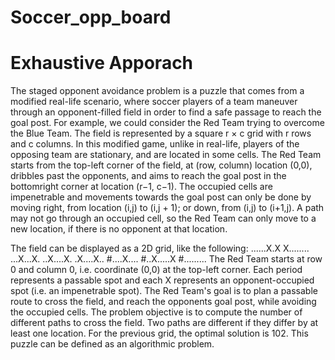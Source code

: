 # Soccer_opp_board
# Exhaustive Apporach

The staged opponent avoidance problem is a puzzle that comes from a modified real-life scenario,
where soccer players of a team maneuver through an opponent-filled field in order to find a safe
passage to reach the goal post. For example, we could consider the Red Team trying to overcome
the Blue Team. The field is represented by a square r × c grid with r rows and c columns. In this
modified game, unlike in real-life, players of the opposing team are stationary, and are located in
some cells. The Red Team starts from the top-left corner of the field, at (row,
column) location (0,0), dribbles past the opponents, and aims to reach the goal post in the bottomright corner at location (r−1, c−1). The occupied cells are impenetrable and movements towards
the goal post can only be done by moving right, from location (i,j) to (i,j + 1); or down,
from (i,j) to (i+1,j). A path may not go through an occupied cell, so the Red Team can only
move to a new location, if there is no opponent at that location.

The field can be displayed as a 2D grid, like the following:
......X.X
X........
...X...X.
..X....X.
.X....X..
#....X....
#..X.....X
#.........
The Red Team starts at row 0 and column 0, i.e. coordinate (0,0) at the top-left corner. Each period
represents a passable spot and each X represents an opponent-occupied spot (i.e. an impenetrable
spot). The Red Team's goal is to plan a passable route to cross the field, and reach the opponents
goal post, while avoiding the occupied cells. The problem objective is to compute the number
of different paths to cross the field. Two paths are different if they differ by at least one location.
For the previous grid, the optimal solution is 102.
This puzzle can be defined as an algorithmic problem.
